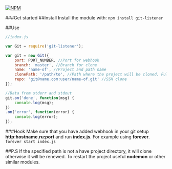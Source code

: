 [![NPM](https://nodei.co/npm/git-listener.png?downloads=true&downloadRank=true)](https://nodei.co/npm/git-listener/)

###Get started
##Install
Install the module with:
`
npm install git-listener
`

##Use

```js
//index.js

var Git = require('git-listener');

var git = new Git({
	port: PORT_NUMBER, //Port for webhook
	branch: 'master', //Branch for clone
	name: 'name-of', //Project and path name 
	clonePath: '/path/to', //Path where the project will be cloned. Full path let looks like /path/to/name-of
	repo: 'git@name.com:user/name-of.git' //SSH clone
});

//Data from stderr and stdout
git.on('done', function(msg) {
	console.log(msg);
})
.on('error', function(error) {
	console.log(error);
});
```

###Hook
Make sure that you have added webhook in your git setup **http:hostname.ru:port** and run **index.js**.
For example using **forever**.
`forever start index.js`

##P.S
If the specified path is not a have project directory, it will clone otherwise it will be renewed.
To restart the project useful **nodemon** or other similar modules.
